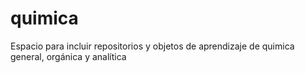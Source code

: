 # quimica
Espacio para incluir repositorios y objetos de aprendizaje de quimica general, orgánica y analítica
